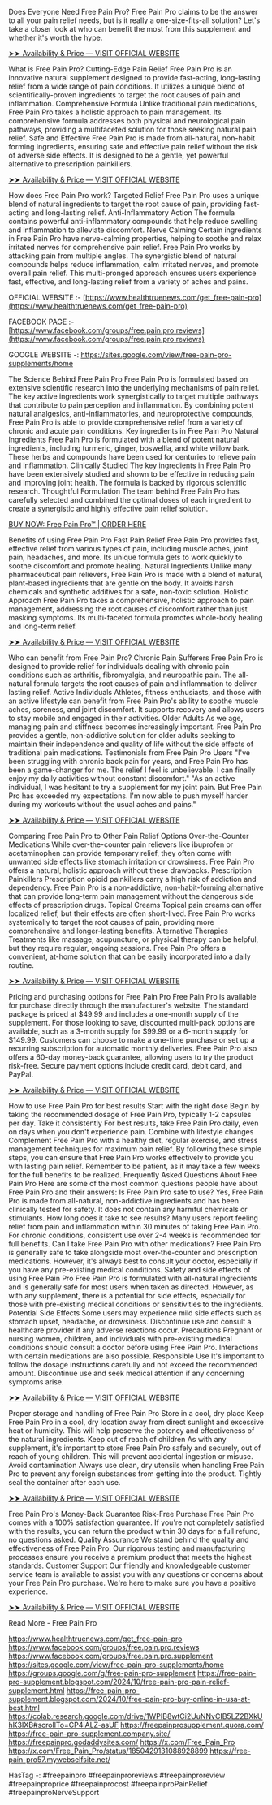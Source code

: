 Does Everyone Need Free Pain Pro?
Free Pain Pro claims to be the answer to all your pain relief needs, but is it really a one-size-fits-all solution? Let's take a closer look at who can benefit the most from this supplement and whether it's worth the hype.

[➤➤ Availability & Price — VISIT OFFICIAL WEBSITE](https://www.healthtruenews.com/get_free-pain-pro)


What is Free Pain Pro?
Cutting-Edge Pain Relief
Free Pain Pro is an innovative natural supplement designed to provide fast-acting, long-lasting relief from a wide range of pain conditions. It utilizes a unique blend of scientifically-proven ingredients to target the root causes of pain and inflammation.
Comprehensive Formula
Unlike traditional pain medications, Free Pain Pro takes a holistic approach to pain management. Its comprehensive formula addresses both physical and neurological pain pathways, providing a multifaceted solution for those seeking natural pain relief.
Safe and Effective
Free Pain Pro is made from all-natural, non-habit forming ingredients, ensuring safe and effective pain relief without the risk of adverse side effects. It is designed to be a gentle, yet powerful alternative to prescription painkillers.


[➤➤ Availability & Price — VISIT OFFICIAL WEBSITE](https://www.healthtruenews.com/get_free-pain-pro)


How does Free Pain Pro work?
Targeted Relief
Free Pain Pro uses a unique blend of natural ingredients to target the root cause of pain, providing fast-acting and long-lasting relief.
Anti-Inflammatory Action
The formula contains powerful anti-inflammatory compounds that help reduce swelling and inflammation to alleviate discomfort.
Nerve Calming
Certain ingredients in Free Pain Pro have nerve-calming properties, helping to soothe and relax irritated nerves for comprehensive pain relief.
Free Pain Pro works by attacking pain from multiple angles. The synergistic blend of natural compounds helps reduce inflammation, calm irritated nerves, and promote overall pain relief. This multi-pronged approach ensures users experience fast, effective, and long-lasting relief from a variety of aches and pains.

OFFICIAL WEBSITE :- [https://www.healthtruenews.com/get_free-pain-pro](https://www.healthtruenews.com/get_free-pain-pro)


FACEBOOK PAGE :- [https://www.facebook.com/groups/free.pain.pro.reviews](https://www.facebook.com/groups/free.pain.pro.reviews)


GOOGLE WEBSITE -: [https://sites.google.com/view/free-pain-pro-supplements/home
](https://sites.google.com/view/free-pain-pro-supplements/home
)

The Science Behind Free Pain Pro
Free Pain Pro is formulated based on extensive scientific research into the underlying mechanisms of pain relief. The key active ingredients work synergistically to target multiple pathways that contribute to pain perception and inflammation.
By combining potent natural analgesics, anti-inflammatories, and neuroprotective compounds, Free Pain Pro is able to provide comprehensive relief from a variety of chronic and acute pain conditions.
Key ingredients in Free Pain Pro
Natural Ingredients
Free Pain Pro is formulated with a blend of potent natural ingredients, including turmeric, ginger, boswellia, and white willow bark. These herbs and compounds have been used for centuries to relieve pain and inflammation.
Clinically Studied
The key ingredients in Free Pain Pro have been extensively studied and shown to be effective in reducing pain and improving joint health. The formula is backed by rigorous scientific research.
Thoughtful Formulation
The team behind Free Pain Pro has carefully selected and combined the optimal doses of each ingredient to create a synergistic and highly effective pain relief solution.

[BUY NOW: Free Pain Pro™ | ORDER HERE](https://www.healthtruenews.com/get_free-pain-pro)


Benefits of using Free Pain Pro
Fast Pain Relief
Free Pain Pro provides fast, effective relief from various types of pain, including muscle aches, joint pain, headaches, and more. Its unique formula gets to work quickly to soothe discomfort and promote healing.
Natural Ingredients
Unlike many pharmaceutical pain relievers, Free Pain Pro is made with a blend of natural, plant-based ingredients that are gentle on the body. It avoids harsh chemicals and synthetic additives for a safe, non-toxic solution.
Holistic Approach
Free Pain Pro takes a comprehensive, holistic approach to pain management, addressing the root causes of discomfort rather than just masking symptoms. Its multi-faceted formula promotes whole-body healing and long-term relief.

[➤➤ Availability & Price — VISIT OFFICIAL WEBSITE](https://www.healthtruenews.com/get_free-pain-pro)


Who can benefit from Free Pain Pro?
Chronic Pain Sufferers
Free Pain Pro is designed to provide relief for individuals dealing with chronic pain conditions such as arthritis, fibromyalgia, and neuropathic pain. The all-natural formula targets the root causes of pain and inflammation to deliver lasting relief.
Active Individuals
Athletes, fitness enthusiasts, and those with an active lifestyle can benefit from Free Pain Pro's ability to soothe muscle aches, soreness, and joint discomfort. It supports recovery and allows users to stay mobile and engaged in their activities.
Older Adults
As we age, managing pain and stiffness becomes increasingly important. Free Pain Pro provides a gentle, non-addictive solution for older adults seeking to maintain their independence and quality of life without the side effects of traditional pain medications.
Testimonials from Free Pain Pro Users
"I've been struggling with chronic back pain for years, and Free Pain Pro has been a game-changer for me. The relief I feel is unbelievable. I can finally enjoy my daily activities without constant discomfort."
"As an active individual, I was hesitant to try a supplement for my joint pain. But Free Pain Pro has exceeded my expectations. I'm now able to push myself harder during my workouts without the usual aches and pains."
 

[➤➤ Availability & Price — VISIT OFFICIAL WEBSITE](https://www.healthtruenews.com/get_free-pain-pro)


Comparing Free Pain Pro to Other Pain Relief Options
Over-the-Counter Medications
While over-the-counter pain relievers like ibuprofen or acetaminophen can provide temporary relief, they often come with unwanted side effects like stomach irritation or drowsiness. Free Pain Pro offers a natural, holistic approach without these drawbacks.
Prescription Painkillers
Prescription opioid painkillers carry a high risk of addiction and dependency. Free Pain Pro is a non-addictive, non-habit-forming alternative that can provide long-term pain management without the dangerous side effects of prescription drugs.
Topical Creams
Topical pain creams can offer localized relief, but their effects are often short-lived. Free Pain Pro works systemically to target the root causes of pain, providing more comprehensive and longer-lasting benefits.
Alternative Therapies
Treatments like massage, acupuncture, or physical therapy can be helpful, but they require regular, ongoing sessions. Free Pain Pro offers a convenient, at-home solution that can be easily incorporated into a daily routine.

[➤➤ Availability & Price — VISIT OFFICIAL WEBSITE](https://www.healthtruenews.com/get_free-pain-pro)


Pricing and purchasing options for Free Pain Pro
Free Pain Pro is available for purchase directly through the manufacturer's website. The standard package is priced at $49.99 and includes a one-month supply of the supplement. For those looking to save, discounted multi-pack options are available, such as a 3-month supply for $99.99 or a 6-month supply for $149.99.
Customers can choose to make a one-time purchase or set up a recurring subscription for automatic monthly deliveries. Free Pain Pro also offers a 60-day money-back guarantee, allowing users to try the product risk-free. Secure payment options include credit card, debit card, and PayPal.

[➤➤ Availability & Price — VISIT OFFICIAL WEBSITE](https://www.healthtruenews.com/get_free-pain-pro)


How to use Free Pain Pro for best results
Start with the right dose
Begin by taking the recommended dosage of Free Pain Pro, typically 1-2 capsules per day.
Take it consistently
For best results, take Free Pain Pro daily, even on days when you don't experience pain.
Combine with lifestyle changes
Complement Free Pain Pro with a healthy diet, regular exercise, and stress management techniques for maximum pain relief.
By following these simple steps, you can ensure that Free Pain Pro works effectively to provide you with lasting pain relief. Remember to be patient, as it may take a few weeks for the full benefits to be realized.
Frequently Asked Questions About Free Pain Pro
Here are some of the most common questions people have about Free Pain Pro and their answers:
Is Free Pain Pro safe to use?
Yes, Free Pain Pro is made from all-natural, non-addictive ingredients and has been clinically tested for safety. It does not contain any harmful chemicals or stimulants.
How long does it take to see results?
Many users report feeling relief from pain and inflammation within 30 minutes of taking Free Pain Pro. For chronic conditions, consistent use over 2-4 weeks is recommended for full benefits.
Can I take Free Pain Pro with other medications?
Free Pain Pro is generally safe to take alongside most over-the-counter and prescription medications. However, it's always best to consult your doctor, especially if you have any pre-existing medical conditions.
Safety and side effects of using Free Pain Pro
Free Pain Pro is formulated with all-natural ingredients and is generally safe for most users when taken as directed. However, as with any supplement, there is a potential for side effects, especially for those with pre-existing medical conditions or sensitivities to the ingredients.
Potential Side Effects
Some users may experience mild side effects such as stomach upset, headache, or drowsiness. Discontinue use and consult a healthcare provider if any adverse reactions occur.
Precautions
Pregnant or nursing women, children, and individuals with pre-existing medical conditions should consult a doctor before using Free Pain Pro. Interactions with certain medications are also possible.
Responsible Use
It's important to follow the dosage instructions carefully and not exceed the recommended amount. Discontinue use and seek medical attention if any concerning symptoms arise.

[➤➤ Availability & Price — VISIT OFFICIAL WEBSITE](https://www.healthtruenews.com/get_free-pain-pro)


Proper storage and handling of Free Pain Pro
Store in a cool, dry place
Keep Free Pain Pro in a cool, dry location away from direct sunlight and excessive heat or humidity. This will help preserve the potency and effectiveness of the natural ingredients.
Keep out of reach of children
As with any supplement, it's important to store Free Pain Pro safely and securely, out of reach of young children. This will prevent accidental ingestion or misuse.
Avoid contamination
Always use clean, dry utensils when handling Free Pain Pro to prevent any foreign substances from getting into the product. Tightly seal the container after each use.

[➤➤ Availability & Price — VISIT OFFICIAL WEBSITE](https://www.healthtruenews.com/get_free-pain-pro)


Free Pain Pro's Money-Back Guarantee
Risk-Free Purchase
Free Pain Pro comes with a 100% satisfaction guarantee. If you're not completely satisfied with the results, you can return the product within 30 days for a full refund, no questions asked.
Quality Assurance
We stand behind the quality and effectiveness of Free Pain Pro. Our rigorous testing and manufacturing processes ensure you receive a premium product that meets the highest standards.
Customer Support
Our friendly and knowledgeable customer service team is available to assist you with any questions or concerns about your Free Pain Pro purchase. We're here to make sure you have a positive experience.

[➤➤ Availability & Price — VISIT OFFICIAL WEBSITE](https://www.healthtruenews.com/get_free-pain-pro)


Read More - Free Pain Pro

https://www.healthtruenews.com/get_free-pain-pro
https://www.facebook.com/groups/free.pain.pro.reviews
https://www.facebook.com/groups/free.pain.pro.supplement
https://sites.google.com/view/free-pain-pro-supplements/home
https://groups.google.com/g/free-pain-pro-supplement
https://free-pain-pro-supplement.blogspot.com/2024/10/free-pain-pro-pain-relief-supplement.html
https://free-pain-pro-supplement.blogspot.com/2024/10/free-pain-pro-buy-online-in-usa-at-best.html
https://colab.research.google.com/drive/1WPIB8wtCi2UuNNvCIB5LZ2BXkUhK3IXB#scrollTo=CP4iALZ-asUF
https://freepainprosupplement.quora.com/
https://free-pain-pro-supplement.company.site/
https://freepainpro.godaddysites.com/
https://x.com/Free_Pain_Pro
https://x.com/Free_Pain_Pro/status/1850429131088928899
https://free-pain-pro57.mywebselfsite.net/


HasTag -:
#freepainpro
#freepainproreviews
#freepainproreview
#freepainproprice
#freepainprocost
#freepainproPainRelief 
#freepainproNerveSupport




